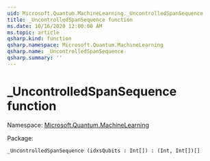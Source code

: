 ```yaml
---
uid: Microsoft.Quantum.MachineLearning._UncontrolledSpanSequence
title: _UncontrolledSpanSequence function
ms.date: 10/16/2020 12:00:00 AM
ms.topic: article
qsharp.kind: function
qsharp.namespace: Microsoft.Quantum.MachineLearning
qsharp.name: _UncontrolledSpanSequence
qsharp.summary: ''
---
```


# _UncontrolledSpanSequence function

Namespace: [Microsoft.Quantum.MachineLearning](xref:Microsoft.Quantum.MachineLearning)

Package: [](https://nuget.org/packages/)




```Q#
_UncontrolledSpanSequence (idxsQubits : Int[]) : (Int, Int[])[]
```
